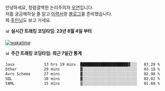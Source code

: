 안녕하세요, 청렴결백한 논리주의자 [우연](https://dev-wooyeon.github.io/quiz-app/)입니다.  
저를 궁금해하실 줄 알고 [이력서](https://ieunune.notion.site/d836ecc9172144d4b39f185b89f16a62)랑 [블로그](https://notion-blog-ieunune.vercel.app)를 준비했습니다.  
제 [주인님](https://www.instagram.com/lovely_hiru_hari_s2/)도 보고 가세요.


📊 **실시간 트래킹 코딩타임: 23년 8월 4일 부터**  

[![wakatime](https://wakatime.com/badge/user/099dd627-fdab-4072-b87a-fa91c7a76d8d.svg?style=for-the-badge)](https://wakatime.com/@099dd627-fdab-4072-b87a-fa91c7a76d8d)

📊 **주간 트래킹 코딩타임: 최근 7일간 통계**

<!--START_SECTION:waka-->

```txt
Java             13 hrs 19 mins  █████████████████████▓░░░   87.29 %
Other            29 mins         ▓░░░░░░░░░░░░░░░░░░░░░░░░   03.18 %
Avro Schema      27 mins         ▓░░░░░░░░░░░░░░░░░░░░░░░░   02.98 %
SQL              18 mins         ▓░░░░░░░░░░░░░░░░░░░░░░░░   02.02 %
YAML             15 mins         ▒░░░░░░░░░░░░░░░░░░░░░░░░   01.68 %
```

<!--END_SECTION:waka-->

<!-- ![](./profile-3d-contrib/profile-night-view.svg)-->
